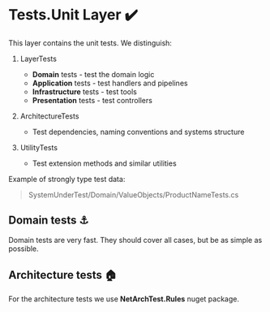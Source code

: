 ﻿# Tests.Unit Layer :heavy_check_mark:

This layer contains the unit tests. We distinguish:

1. LayerTests

	- **Domain** tests - test the domain logic
	- **Application** tests - test handlers and pipelines
	- **Infrastructure** tests - test tools
	- **Presentation** tests - test controllers

2. ArchitectureTests

	- Test dependencies, naming conventions and systems structure

3. UtilityTests

	- Test extension methods and similar utilities

Example of strongly type test data:
> SystemUnderTest/Domain/ValueObjects/ProductNameTests.cs

## Domain tests :anchor:

Domain tests are very fast. They should cover all cases, but be as simple as possible.

## Architecture tests :house:

For the architecture tests we use **NetArchTest.Rules** nuget package.
